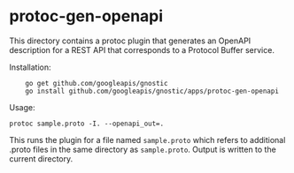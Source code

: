# protoc-gen-openapi

This directory contains a protoc plugin that generates an
OpenAPI description for a REST API that corresponds to a
Protocol Buffer service.

Installation:

        go get github.com/googleapis/gnostic
        go install github.com/googleapis/gnostic/apps/protoc-gen-openapi
  
  
Usage:

	protoc sample.proto -I. --openapi_out=.

This runs the plugin for a file named `sample.proto` which 
refers to additional .proto files in the same directory as
`sample.proto`. Output is written to the current directory.

